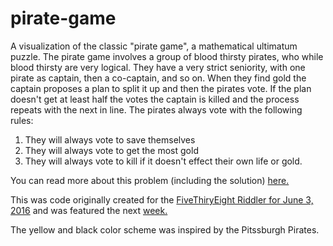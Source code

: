 # pirate-game
A visualization of the classic "pirate game", a mathematical ultimatum puzzle. 
The pirate game involves a group of blood thirsty pirates, who while blood thirsty are very logical.
They have a very strict seniority, with one pirate as captain, then a co-captain, and so on. 
When they find gold the captain proposes a plan to split it up and then the pirates vote. If the plan doesn't get at least half the votes
the captain is killed and the process repeats with the next in line.
The pirates always vote with the following rules:
1. They will always vote to save themselves 
2. They will always vote to get the most gold
3. They will always vote to kill if it doesn't effect their own life or gold.

You can read more about this problem (including the solution) [here.](https://en.wikipedia.org/wiki/Pirate_game)

This was code originally created for the [FiveThiryEight Riddler for June 3, 2016](https://fivethirtyeight.com/features/can-you-solve-the-puzzle-of-the-pirate-booty/)
and was featured the next [week.](https://fivethirtyeight.com/features/solve-the-mystery-of-the-mathematical-mistakes/)

The yellow and black color scheme was inspired by the Pitssburgh Pirates.
